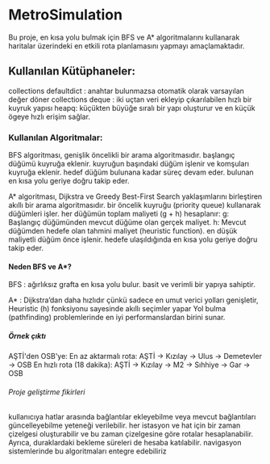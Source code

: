 # MetroSimulation
Bu proje, en kısa yolu bulmak için BFS ve A* algoritmalarını kullanarak haritalar üzerindeki en etkili rota planlamasını yapmayı amaçlamaktadır.

## Kullanılan Kütüphaneler: 
collections defaultdict : anahtar bulunmazsa otomatik olarak varsayılan değer döner
collections deque : iki uçtan veri ekleyip çıkarılabilen hızlı bir kuyruk yapısı
heapq: küçükten büyüğe sıralı bir yapı oluşturur ve en küçük ögeye hızlı erişim sağlar.

### Kullanılan Algoritmalar:

BFS algoritması,
genişlik öncelikli bir arama algoritmasıdır.
başlangıç düğümü kuyruğa eklenir.
kuyruğun başındaki düğüm işlenir ve komşuları kuyruğa eklenir.
hedef düğüm bulunana kadar süreç devam eder.
bulunan en kısa yolu geriye doğru takip eder.

A* algoritması, 
Dijkstra ve Greedy Best-First Search yaklaşımlarını birleştiren akıllı bir arama algoritmasıdır.
bir öncelik kuyruğu (priority queue) kullanarak düğümleri işler.
her düğümün toplam maliyeti (g + h) hesaplanır:
g: Başlangıç düğümünden mevcut düğüme olan gerçek maliyet.
h: Mevcut düğümden hedefe olan tahmini maliyet (heuristic function).
en düşük maliyetli düğüm önce işlenir.
hedefe ulaşıldığında en kısa yolu geriye doğru takip eder.

#### Neden BFS ve A*?
BFS : ağırlıksız grafta en kısa yolu bulur. basit ve verimli bir yapıya sahiptir. 

A* : Dijkstra’dan daha hızlıdır çünkü sadece en umut verici yolları genişletir,
Heuristic (h) fonksiyonu sayesinde akıllı seçimler yapar
Yol bulma (pathfinding) problemlerinde en iyi performanslardan birini sunar.

##### Örnek çıktı
AŞTİ'den OSB'ye:
En az aktarmalı rota: AŞTİ -> Kızılay -> Ulus -> Demetevler -> OSB
En hızlı rota (18 dakika): AŞTİ -> Kızılay -> M2 -> Sıhhiye -> Gar -> OSB


###### Proje geliştirme fikirleri 
kullanıcıya hatlar arasında bağlantılar ekleyebilme veya mevcut bağlantıları güncelleyebilme yeteneği verilebilir.
her istasyon ve hat için bir zaman çizelgesi oluşturabilir ve bu zaman çizelgesine göre rotalar hesaplanabilir. Ayrıca, duraklardaki bekleme süreleri de hesaba katılabilir.
navigasyon sistemlerinde bu algoritmaları entegre edebiliriz
